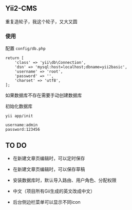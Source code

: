 ## Yii2-CMS

重复造轮子，我这个轮子，又大又圆

### 使用

配置 `config/db.php`
```
return [
    'class' => 'yii\db\Connection',
    'dsn' => 'mysql:host=localhost;dbname=yii2basic',
    'username' => 'root',
    'password' => '',
    'charset' => 'utf8',
];
```
如果数据库不存在需要手动创建数据库

初始化数据库
```
yii app/init
```

```
username:admin
password:123456
```


## TO DO


 - 在新建文章页编辑时，可以定时保存
 - 在新建文章页编辑时，可以保存草稿
 - 安装数据库时，默认导入路由、用户角色、分配权限

 - 中文（项目所有Gii生成的英文改成中文）
 - 后台侧边栏菜单可以显示不同icon